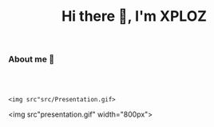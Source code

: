 <div align="Center">
    <h1>Hi there 👋, I'm XPLOZ</h1>
</div>
<br>

### About me 📖
<p align="center">
<br>
<br>

    <img src"src/Presentation.gif> 

<img src"presentation.gif" width="800px"> 
